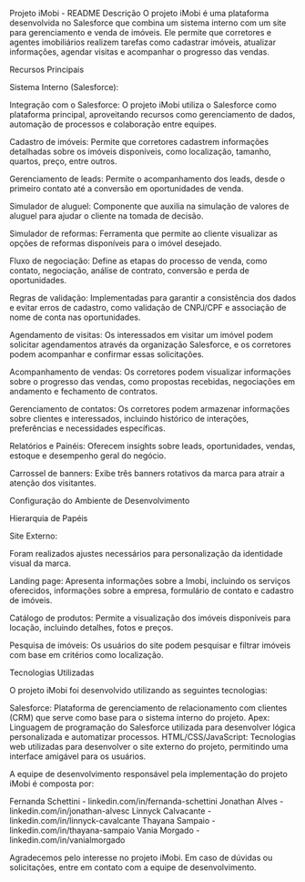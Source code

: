 Projeto iMobi - README
Descrição
O projeto iMobi é uma plataforma desenvolvida no Salesforce que combina um sistema interno com um site para gerenciamento e venda 
de imóveis. Ele permite que corretores e agentes imobiliários realizem tarefas como cadastrar imóveis, atualizar informações, 
agendar visitas e acompanhar o progresso das vendas.

Recursos Principais

Sistema Interno (Salesforce):

Integração com o Salesforce: O projeto iMobi utiliza o Salesforce como plataforma principal, 
aproveitando recursos como gerenciamento de dados, automação de processos e colaboração entre equipes.

Cadastro de imóveis: Permite que corretores cadastrem informações detalhadas sobre os imóveis disponíveis, como localização, tamanho, quartos, preço, entre outros.

Gerenciamento de leads: Permite o acompanhamento dos leads, desde o primeiro contato até a conversão em oportunidades de venda.

Simulador de aluguel: Componente que auxilia na simulação de valores de aluguel para ajudar o cliente na tomada de decisão.

Simulador de reformas: Ferramenta que permite ao cliente visualizar as opções de reformas disponíveis para o imóvel desejado.

Fluxo de negociação: Define as etapas do processo de venda, como contato, negociação, análise de contrato, conversão e perda de oportunidades.

Regras de validação: Implementadas para garantir a consistência dos dados e evitar erros de cadastro, como validação de CNPJ/CPF e associação de nome de conta nas oportunidades.

Agendamento de visitas: Os interessados em visitar um imóvel podem solicitar agendamentos através da organização Salesforce, 
e os corretores podem acompanhar e confirmar essas solicitações.

Acompanhamento de vendas: Os corretores podem visualizar informações sobre o progresso das vendas, como propostas recebidas, 
negociações em andamento e fechamento de contratos.

Gerenciamento de contatos: Os corretores podem armazenar informações sobre clientes e interessados, incluindo histórico de interações,
preferências e necessidades específicas.

Relatórios e Painéis: Oferecem insights sobre leads, oportunidades, vendas, estoque e desempenho geral do negócio.

Carrossel de banners: Exibe três banners rotativos da marca para atrair a atenção dos visitantes.

Configuração do Ambiente de Desenvolvimento

Hierarquia de Papéis

Site Externo:

Foram realizados ajustes necessários para personalização da identidade visual da marca.

Landing page: Apresenta informações sobre a Imobi, incluindo os serviços oferecidos, informações sobre a empresa, formulário de contato e cadastro de imóveis.

Catálogo de produtos: Permite a visualização dos imóveis disponíveis para locação, incluindo detalhes, fotos e preços.

Pesquisa de imóveis: Os usuários do site podem pesquisar e filtrar imóveis com base em critérios como localização.

Tecnologias Utilizadas

O projeto iMobi foi desenvolvido utilizando as seguintes tecnologias:

Salesforce: Plataforma de gerenciamento de relacionamento com clientes (CRM) que serve como base para o sistema interno do projeto.
Apex: Linguagem de programação do Salesforce utilizada para desenvolver lógica personalizada e automatizar processos.
HTML/CSS/JavaScript: Tecnologias web utilizadas para desenvolver o site externo do projeto, permitindo uma interface amigável para 
os usuários.


A equipe de desenvolvimento responsável pela implementação do projeto iMobi é composta por:

Fernanda Schettini - linkedin.com/in/fernanda-schettini
Jonathan Alves - linkedin.com/in/jonathan-alvesc
Linnyck Calvacante - linkedin.com/in/linnyck-cavalcante
Thayana Sampaio - linkedin.com/in/thayana-sampaio
Vania Morgado - linkedin.com/in/vanialmorgado

Agradecemos pelo interesse no projeto iMobi. Em caso de dúvidas ou solicitações, entre em contato com a equipe de desenvolvimento.

